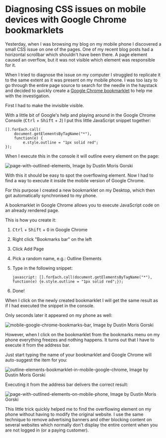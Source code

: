 ﻿<!--
    Tags: css google-chrome
-->

# Diagnosing CSS issues on mobile devices with Google Chrome bookmarklets

Yesterday, when I was browsing my blog on my mobile phone I discovered a small CSS issue on one of the pages. One of my recent blog posts had a horizontal scrollbar which shouldn't have been there. A page element caused an overflow, but it was not visible which element was responsible for it.

When I tried to diagnose the issue on my computer I struggled to replicate it to the same extent as it was present on my mobile phone. I was too lazy to go through the entire page source to search for the needle in the haystack and decided to quickly create a [Google Chrome bookmarklet](https://support.google.com/chrome/answer/95745?hl=en) to help me with the investigation.

First I had to make the invisible visible.

With a little bit of Google's help and playing around in the Google Chrome Console (<kbd>Ctrl</kbd> + <kbd>Shift</kbd> + <kbd>J</kbd>) I put this little JavaScript snippet together:

<pre><code>[].forEach.call(
    document.getElementsByTagName("*"),
    function(e) {
        e.style.outline = "1px solid red";
});</code></pre>

When I execute this in the console it will outline every element on the page:

<img src="https://storage.googleapis.com/dusted-codes/images/blog-posts/2015-12-31/23989595201_cf8f8f3165_o.png" alt="page-with-outlined-elements, Image by Dustin Moris Gorski">

With this it should be easy to spot the overflowing element. Now I had to find a way to execute it inside the mobile version of Google Chrome.

For this purpose I created a new bookmarklet on my Desktop, which then got automatically synchronised to my phone.

A bookmarklet in Google Chrome allows you to execute JavaScript code on an already rendered page.

This is how you create it:

1.  <kbd>Ctrl</kbd> + <kbd>Shift</kbd> + <kbd>O</kbd> in Google Chrome
2.  Right click &quot;Bookmarks bar&quot; on the left
3.  Click Add Page
4.  Pick a random name, e.g.: Outline Elements
5.  Type in the following snippet:

    `javascript: [].forEach.call(document.getElementsByTagName("*"), function(e) {e.style.outline = "1px solid red";});
  `
6.  Done!

When I click on the newly created bookmarklet I will get the same result as if I had executed the snippet in the console.

Only seconds later it appeared on my phone as well:

<img class="half-width" src="https://storage.googleapis.com/dusted-codes/images/blog-posts/2015-12-31/23447431843_deb816c10b_o.png" alt="mobile-google-chrome-bookmarks-bar, Image by Dustin Moris Gorski">

However, when I click on the bookmarklet from the bookmarks menu on my phone everything freezes and nothing happens. It turns out that I have to execute it from the address bar.

Just start typing the name of your bookmarklet and Google Chrome will auto-suggest the item for you:

<img class="half-width" src="https://storage.googleapis.com/dusted-codes/images/blog-posts/2015-12-31/23991652851_1d9acee307_o.png" alt="outline-elements-bookmarklet-in-mobile-google-chrome, Image by Dustin Moris Gorski">

Executing it from the address bar delivers the correct result:

<img class="half-width" src="https://storage.googleapis.com/dusted-codes/images/blog-posts/2015-12-31/24074392275_2446d6a4fd_o.png" alt="page-with-outlined-elements-on-mobile-phone, Image by Dustin Moris Gorski">

This little trick quickly helped me to find the overflowing element on my phone without having to modify the original website. I use the same technique to remove advertising banners and other blocking content on several websites which normally don't display the entire content when you are not logged in (or a paying customer).